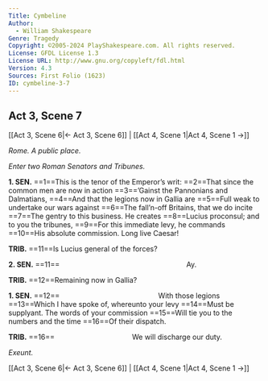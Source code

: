 ```yaml
---
Title: Cymbeline
Author: 
  - William Shakespeare
Genre: Tragedy
Copyright: ©2005-2024 PlayShakespeare.com. All rights reserved.
License: GFDL License 1.3
License URL: http://www.gnu.org/copyleft/fdl.html
Version: 4.3
Sources: First Folio (1623)
ID: cymbeline-3-7
---
```


## Act 3, Scene 7
[[Act 3, Scene 6|← Act 3, Scene 6]] | [[Act 4, Scene 1|Act 4, Scene 1 →]]

*Rome. A public place.*

*Enter two Roman Senators and Tribunes.*

**1. SEN.**
==1==This is the tenor of the Emperor’s writ:
==2==That since the common men are now in action
==3==’Gainst the Pannonians and Dalmatians,
==4==And that the legions now in Gallia are
==5==Full weak to undertake our wars against
==6==The fall’n-off Britains, that we do incite
==7==The gentry to this business. He creates
==8==Lucius proconsul; and to you the tribunes,
==9==For this immediate levy, he commands
==10==His absolute commission. Long live Caesar!

**TRIB.**
==11==Is Lucius general of the forces?

**2. SEN.**
==11==                  Ay.

**TRIB.**
==12==Remaining now in Gallia?

**1. SEN.**
==12==              With those legions
==13==Which I have spoke of, whereunto your levy
==14==Must be supplyant. The words of your commission
==15==Will tie you to the numbers and the time
==16==Of their dispatch.

**TRIB.**
==16==           We will discharge our duty.

*Exeunt.*

[[Act 3, Scene 6|← Act 3, Scene 6]] | [[Act 4, Scene 1|Act 4, Scene 1 →]]